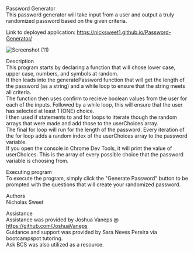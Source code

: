 Password Generator <br>
This password generator will take input from a user and output a truly randomized password based on the given criteria.  <br>

Link to deployed application: https://nicksweet1.github.io/Password-Generator/ <br>


![Screenshot (11)](https://user-images.githubusercontent.com/111986248/235992969-cac73c91-abae-420e-9fc5-c394181752a4.png)

Description <br>
This program starts by declaring a function that will chose lower case, upper case, numbers, and symbols at random. <br> It then leads into the generatePassword function that will get the length of the password (as a string) and a while loop to ensure that the string meets all criteria. <br>The function then uses confirm to recieve boolean values from the user for each of the inputs. Followed by a while loop, this will ensure that the user has selected at least 1 (ONE) choice. <br> I then used if statements to and for loops to itterate though the random arrays that were made and add those to the userChoices array. <br>The final for loop will run for the length of the password. Every iteration of the for loop adds a random index of the userChoices array to the password variable. <br> If you open the console in Chrome Dev Tools, it will print the value of userChoices. This is the array of every possible choice that the password variable is choosing from. <br>

Executing program <br>
To execute the program, simply click the "Generate Password" button to be prompted with the questions that will create your randomized password. <br>

Authors<br>
Nicholas Sweet<br>

Assistance<br>
Assistance was provided by Joshua Vaneps @ https://github.com/JoshuaVaneps<br>
Guidance and support was provided by Sara Neves Pereira via bootcampspot tutoring.<br>
Ask BCS was also utilized as a resource.



